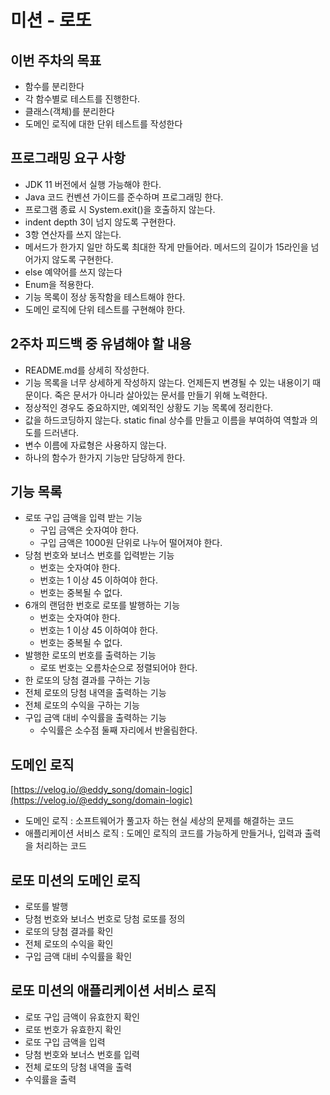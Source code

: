 # 미션 - 로또

## 이번 주차의 목표

- 함수를 분리한다
- 각 함수별로 테스트를 진행한다.
- 클래스(객체)를 분리한다
- 도메인 로직에 대한 단위 테스트를 작성한다

## 프로그래밍 요구 사항

- JDK 11 버전에서 실행 가능해야 한다.
- Java 코드 컨벤션 가이드를 준수하며 프로그래밍 한다.
- 프로그램 종료 시 System.exit()을 호출하지 않는다.
- indent depth 3이 넘지 않도록 구현한다.
- 3항 연산자를 쓰지 않는다.
- 메서드가 한가지 일만 하도록 최대한 작게 만들어라. 메서드의 길이가 15라인을 넘어가지 않도록 구현한다.
- else 예약어를 쓰지 않는다
- Enum을 적용한다.
- 기능 목록이 정상 동작함을 테스트해야 한다.
- 도메인 로직에 단위 테스트를 구현해야 한다.

## 2주차 피드백 중 유념해야 할 내용

- README.md를 상세히 작성한다.
- 기능 목록을 너무 상세하게 작성하지 않는다. 언제든지 변경될 수 있는 내용이기 때문이다. 죽은 문서가 아니라 살아있는 문서를 만들기 위해 노력한다.
- 정상적인 경우도 중요하지만, 예외적인 상황도 기능 목록에 정리한다.
- 값을 하드코딩하지 않는다. static final 상수를 만들고 이름을 부여하여 역할과 의도를 드러낸다.
- 변수 이름에 자료형은 사용하지 않는다.
- 하나의 함수가 한가지 기능만 담당하게 한다.

## 기능 목록

- 로또 구입 금액을 입력 받는 기능
  - 구입 금액은 숫자여야 한다.
  - 구입 금액은 1000원 단위로 나누어 떨어져야 한다.
- 당첨 번호와 보너스 번호를 입력받는 기능
  - 번호는 숫자여야 한다.
  - 번호는 1 이상 45 이하여야 한다.
  - 번호는 중복될 수 없다.
- 6개의 랜덤한 번호로 로또를 발행하는 기능
  - 번호는 숫자여야 한다.
  - 번호는 1 이상 45 이하여야 한다.
  - 번호는 중복될 수 없다.
- 발행한 로또의 번호를 출력하는 기능
  - 로또 번호는 오름차순으로 정렬되어야 한다.
- 한 로또의 당첨 결과를 구하는 기능
- 전체 로또의 당첨 내역을 출력하는 기능
- 전체 로또의 수익을 구하는 기능
- 구입 금액 대비 수익률을 출력하는 기능
  - 수익률은 소수점 둘째 자리에서 반올림한다.

## 도메인 로직

[https://velog.io/@eddy_song/domain-logic](https://velog.io/@eddy_song/domain-logic)

- 도메인 로직 : 소프트웨어가 풀고자 하는 현실 세상의 문제를 해결하는 코드
- 애플리케이션 서비스 로직 : 도메인 로직의 코드를 가능하게 만들거나, 입력과 출력을 처리하는 코드

## 로또 미션의 도메인 로직

- 로또를 발행
- 당첨 번호와 보너스 번호로 당첨 로또를 정의
- 로또의 당첨 결과를 확인
- 전체 로또의 수익을 확인
- 구입 금액 대비 수익률을 확인

## 로또 미션의 애플리케이션 서비스 로직

- 로또 구입 금액이 유효한지 확인
- 로또 번호가 유효한지 확인
- 로또 구입 금액을 입력
- 당첨 번호와 보너스 번호를 입력
- 전체 로또의 당첨 내역을 출력
- 수익률을 출력
